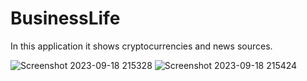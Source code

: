 # BusinessLife
In this application it shows cryptocurrencies and news sources.


![Screenshot 2023-09-18 215328](https://github.com/kayamustafa33/BusinessLife/assets/89656051/38837de8-ee69-4279-9317-7a18c4a900ae)
![Screenshot 2023-09-18 215424](https://github.com/kayamustafa33/BusinessLife/assets/89656051/f85dfb36-76cb-41bf-b5cd-64ff41defcdf)
